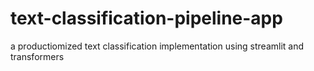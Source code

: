 # text-classification-pipeline-app
a productiomized text classification implementation using streamlit and transformers
